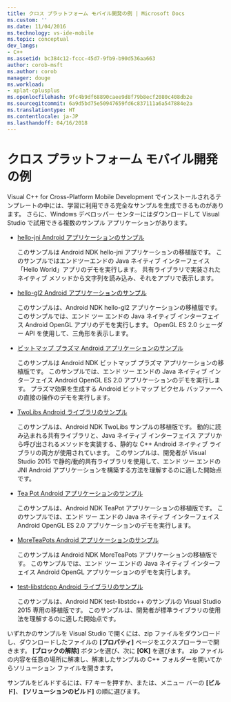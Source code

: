 ```yaml
---
title: クロス プラットフォーム モバイル開発の例 | Microsoft Docs
ms.custom: ''
ms.date: 11/04/2016
ms.technology: vs-ide-mobile
ms.topic: conceptual
dev_langs:
- C++
ms.assetid: bc384c12-fccc-45d7-9fb9-b90d536aa663
author: corob-msft
ms.author: corob
manager: douge
ms.workload:
- xplat-cplusplus
ms.openlocfilehash: 9fc4b9df68890caee9d8f79b8ecf2080c408db2e
ms.sourcegitcommit: 6a9d5bd75e50947659fd6c837111a6a547884e2a
ms.translationtype: HT
ms.contentlocale: ja-JP
ms.lasthandoff: 04/16/2018
---
```

# <a name="cross-platform-mobile-development-examples"></a>クロス プラットフォーム モバイル開発の例
Visual C++ for Cross-Platform Mobile Development でインストールされるテンプレートの中には、学習に利用できる完全なサンプルを生成できるものがあります。 さらに、Windows デベロッパー センターにはダウンロードして Visual Studio で試用できる複数のサンプル アプリケーションがあります。  
  
-   [hello-jni Android アプリケーションのサンプル](https://code.msdn.microsoft.com/hello-jni-Android-790ab73d)  
  
     このサンプルは Android NDK hello-jni アプリケーションの移植版です。 このサンプルではエンドツーエンドの Java ネイティブ インターフェイス「Hello World」アプリのデモを実行します。 共有ライブラリで実装されたネイティブ メソッドから文字列を読み込み、それをアプリで表示します。  
  
-   [hello-gl2 Android アプリケーションのサンプル](https://code.msdn.microsoft.com/hello-gl2-Android-3b61896c)  
  
     このサンプルは、Android NDK hello-gl2 アプリケーションの移植版です。 このサンプルでは、エンド ツー エンドの Java ネイティブ インターフェイス Android OpenGL アプリのデモを実行します。 OpenGL ES 2.0 シェーダー API を使用して、三角形を表示します。  
  
-   [ビットマップ プラズマ Android アプリケーションのサンプル](https://code.msdn.microsoft.com/Bitmap-Plasma-Android-77ae296a)  
  
     このサンプルは Android NDK ビットマップ プラズマ アプリケーションの移植版です。 このサンプルでは、エンド ツー エンドの Java ネイティブ インターフェイス Android OpenGL ES 2.0 アプリケーションのデモを実行します。 プラズマ効果を生成する Android ビットマップ ピクセル バッファーへの直接の操作のデモを実行します。  
  
-   [TwoLibs Android ライブラリのサンプル](https://code.msdn.microsoft.com/TwoLibs-Android-Library-6396e5c4)  
  
     このサンプルは、Android NDK TwoLibs サンプルの移植版です。 動的に読み込まれる共有ライブラリと、Java ネイティブ インターフェイス アプリから呼び出されるメソッドを実装する、静的な C++ Android ネイティブ ライブラリの両方が使用されています。 このサンプルは、開発者が Visual Studio 2015 で静的/動的共有ライブラリを使用して、エンド ツー エンドの JNI Android アプリケーションを構築する方法を理解するのに適した開始点です。  
  
-   [Tea Pot Android アプリケーションのサンプル](https://code.msdn.microsoft.com/Tea-Pot-Android-Application-e7c05d73)  
  
     このサンプルは、Android NDK TeaPot アプリケーションの移植版です。 このサンプルでは、エンド ツー エンドの Java ネイティブ インターフェイス Android OpenGL ES 2.0 アプリケーションのデモを実行します。  
  
-   [MoreTeaPots Android アプリケーションのサンプル](https://code.msdn.microsoft.com/MoreTeaPots-Android-a9bd8549)  
  
     このサンプルは Android NDK MoreTeaPots アプリケーションの移植版です。 このサンプルでは、エンド ツー エンドの Java ネイティブ インターフェイス Android OpenGL アプリケーションのデモを実行します。  
  
-   [test-libstdcpp Android ライブラリのサンプル](https://code.msdn.microsoft.com/test-libstdcpp-Android-00b548f5)  
  
     このサンプルは、Android NDK test-libstdc++ のサンプルの Visual Studio 2015 専用の移植版です。 このサンプルは、開発者が標準ライブラリの使用法を理解するのに適した開始点です。  
  
 いずれかのサンプルを Visual Studio で開くには、zip ファイルをダウンロードし、ダウンロードしたファイルの **[プロパティ]** ページをエクスプローラーで開きます。 **[ブロックの解除]** ボタンを選び、次に **[OK]** を選びます。 zip ファイルの内容を任意の場所に解凍し、解凍したサンプルの C++ フォルダーを開いてからソリューション ファイルを開きます。  
  
 サンプルをビルドするには、F7 キーを押すか、または、メニュー バーの **[ビルド]**、 **[ソリューションのビルド]** の順に選びます。